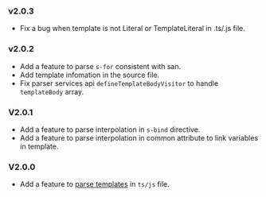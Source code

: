 ### v2.0.3
* Fix a bug when template is not Literal or TemplateLiteral in .ts/.js file.

### v2.0.2
* Add a feature to parse `s-for` consistent with san.
* Add template infomation in the source file.
* Fix parser services api `defineTemplateBodyVisitor` to handle `templateBody` array.

### V2.0.1

* Add a feature to parse interpolation in `s-bind` directive.
* Add a feature to parse interpolation in common attribute to link variables in template.

### V2.0.0

* Add a feature to [parse templates](https://github.com/searchfe/san-eslint-parser/pull/5) in `ts/js` file.
